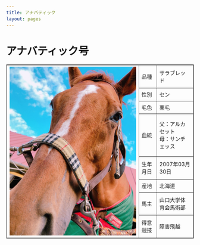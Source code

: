 ```yaml
---
title: アナバティック
layout: pages
---
```


# アナバティック号

<table border="1">
    <tr>
        <th rowspan="8"><img src="img/IMG_8319.JPG"></th>
        <td>品種</td>
        <td>サラブレッド</td>
    </tr>
    <tr>
        <td>性別</td>
        <td>セン</td>
    </tr>
    <tr>
        <td>毛色</td>
        <td>栗毛</td>
    </tr>
    <tr>
        <td>血統</td>
        <td>父：アルカセット<br>母：サンチェッス</td>
    </tr>
    <tr>
        <td>生年月日</td>
        <td>2007年03月30日</td>
    </tr>
    <tr>
        <td>産地</td>
        <td>北海道</td>
    </tr>
    <tr>
        <td>馬主</td>
        <td>山口大学体育会馬術部</td>
    <tr>
        <td>得意競技</td>
        <td>障害飛越</td>
    </tr>
    </tr>
</table>

<br>